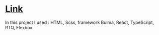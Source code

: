 # [Link](https://andrewkhorsun.github.io/React_Currency_Converter/)

In this project I used : HTML, Scss, framework Bulma, React, TypeScript, RTQ, Flexbox
